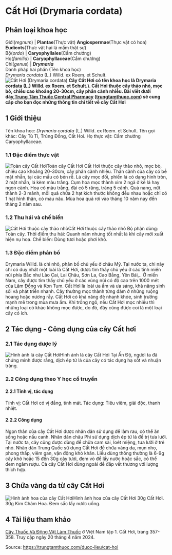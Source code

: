 # Cất Hơi (Drymaria cordata)

Phân loại khoa học  
---  
Giới(_regnum_) |  **Plantae**(Thực vật) **Angiospermae**(Thực vật có hoa) **Eudicots**(Thực vật hai lá mầm thật sự)  
Bộ(_ordo_) | **Caryophyllales**(Cẩm chướng)  
Họ(_familia_) | **Caryophyllaceae**(Cẩm chướng)  
Chi(_genus_) | **_Drymaria_**  
Danh pháp hai phần (Tên khoa học)  
_Drymaria cordata_ (L.) Willd. ex Roem. et Schult.  
![Cất Hơi \(Drymaria cordata\)](https://trungtamthuoc.com/images/others/cay-cat-hoi-4248.jpg)
**Cây Cất Hơi có tên khoa học là Drymaria cordata (L.) Willd. ex Roem. et Schult.). Cất Hơi thuộc cây thảo nhỏ, mọc bò, chiều cao khoảng 20-30cm, cây phân cành nhiều. Bài viết dưới đây,[Trung Tâm Thuốc Central Pharmacy](https://trungtamthuoc.com/ "Trung Tâm Thuốc Central Pharmacy") ([trungtamthuoc.com](https://trungtamthuoc.com/ "trungtamthuoc.com")) sẽ cung cấp cho bạn đọc những thông tin chi tiết về cây Cất Hơi**
##  1 Giới thiệu
Tên khoa học: _Drymaria cordata_ (L.) Willd. ex Roem. et Schult.
Tên gọi khác: Cây Tù Tì, Trúng Đồng, Cất Hoi.
Họ thực vật: Cẩm chướng Caryophyllaceae.
### 1.1 Đặc điểm thực vật
![Toàn cây Cất Hơi](https://trungtamthuoc.com/images/item/cay-cat-hoi-0.jpg)Toàn cây Cất Hơi
Cất Hơi thuộc cây thảo nhỏ, mọc bò, chiều cao khoảng 20-30cm, cây phân cành nhiều.
Thân cành của cây có bề mặt nhẵn, tại các mấu có bén rễ.
Lá cây mọc đối, phiến lá có dạng hình tròn, 2 mặt nhẵn, lá kèm màu trắng.
Cụm hoa mọc thành xim 2 ngả ở kẽ lá hay ngọn cành. Hoa có màu trắng, đài có 5 răng, tràng 5 cánh.
Quả nang, nứt thành 2-3 mảnh, mỗi quả chứa 2 hạt kích thước không đều nhau hoặc chỉ có 1 hạt hình thận, có màu nâu.
Mùa hoa quả rơi vào tháng 10 năm nay đến tháng 2 năm sau.
### 1.2 Thu hái và chế biến
![Cất Hơi thuộc cây thảo nhỏ](https://trungtamthuoc.com/images/item/cay-cat-hoi-1.jpg)Cất Hơi thuộc cây thảo nhỏ
Bộ phận dùng: Toàn cây.
Thời điểm thu hái: Quanh năm nhưng tốt nhất là khi cây mới xuất hiện nụ hoa.
Chế biến: Dùng tươi hoặc phơi khô.
### 1.3 Đặc điểm phân bố
Drymaria Willd. là chi nhỏ, phân bố chủ yếu ở châu Mỹ.
Tại nước ta, chi này chỉ có duy nhất một loài là Cất Hơi, được tìm thấy chủ yếu ở các tỉnh miền núi phía Bắc như Lào Cai, Lai Châu, Sơn La, Cao Bằng, Yên Bái,..
Ở miền Nam, cây được tìm thấy chủ yếu ở các vùng núi có độ cao trên 1000 mét của Lâm [Đồng](https://trungtamthuoc.com/hoat-chat/dong "Đồng") và Kon Tum.
Cất Hơi là loài ưa ẩm và ưa sáng, khả năng sinh sôi và phát triển nhanh. Cây thường mọc thành từng đám ở những ruộng hoang hoặc nương rẫy. Cất Hơi có khả năng đẻ nhanh khỏe, sinh trưởng mạnh mẽ trong mùa mưa ẩm.
Khi trồng ngô, nếu Cất Hơi mọc nhiều thì những loại cỏ khác không mọc được, do đó, đây cũng được coi là một loại cây có ích.
##  2 Tác dụng - Công dụng của cây Cất hơi
### 2.1 Tác dụng dược lý
![Hình ảnh lá cây Cất Hơi](https://trungtamthuoc.com/images/item/cay-cat-hoi-2.jpg)Hình ảnh lá cây Cất Hơi
Tại Ấn Độ, người ta đã chứng minh được rằng, dịch ép từ lá của cây có tác dụng hạ sốt và nhuận tràng.
### 2.2 Công dụng theo Y học cổ truyền
#### 2.2.1 Tính vị, tác dụng
Tính vị: Cất Hơi có vị đắng, tính mát.
Tác dụng: Tiêu viêm, giải độc, thanh nhiệt.
#### 2.2.2 Công dụng
Ngọn thân của cây Cất Hơi được nhân dân sử dụng để làm rau, có thể ăn sống hoặc nấu canh.
Nhân dân châu Phi sử dụng dịch ép từ lá để trị tưa lưỡi.
Tại nước ta, cây cũng được dùng để chữa cam sài, loét miệng, tưa lưỡi ở trẻ nhỏ.
Nhân dân Trung Quốc sử dụng Cất Hơi để chữa vàng da, mụn nhọ, phong thấp, viêm gan, vận động khó khăn.
Liều dùng thông thường là 6-9g cây khô hoặc 15 đến 30g cây tươi, đem vò để lấy nước hoặc sắc, có thể đem ngâm rượu.
Cả cây Cất Hơi dùng ngoài để đắp vết thương với lượng thích hợp.
##  3 Chữa vàng da từ cây Cất Hơi
![Hình ảnh hoa của cây Cất Hơi](https://trungtamthuoc.com/images/item/cay-cat-hoi-3.jpg)Hình ảnh hoa của cây Cất Hơi
30g Cất Hơi.
30g Kim Châm Hoa.
Đem sắc lấy nước uống.
##  4 Tài liệu tham khảo
[Cây Thuốc Và Động Vật Làm Thuốc](https://trungtamthuoc.com/bai-viet/doc-online-va-tai-mien-phi-pdf-sach-cay-thuoc-va-dong-vat-lam-thuoc-o-viet-nam "Cây Thuốc Và Động Vật Làm Thuốc") ở Việt Nam tập 1. Cất Hơi, trang 357-358. Truy cập ngày 20 tháng 4 năm 2024.


Source: https://trungtamthuoc.com/duoc-lieu/cat-hoi